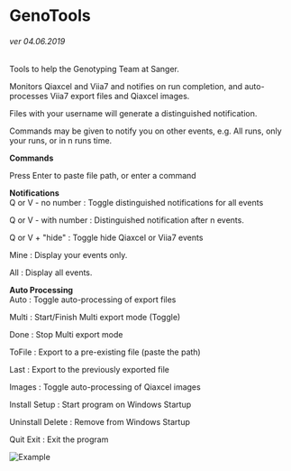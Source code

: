 # GenoTools
###### ver 04.06.2019

Tools to help the Genotyping Team at Sanger.

Monitors Qiaxcel and Viia7 and notifies on run completion, and auto-processes Viia7 export files and Qiaxcel images.

Files with your username will generate a distinguished notification.

Commands may be given to notify you on other events, e.g. All runs, only your runs, or in n runs time.

**Commands**                 

Press Enter to paste file path, or enter a command

**Notifications**                
Q or V - no number    : Toggle distinguished notifications for all events

Q or V - with number  : Distinguished notification after n events.

Q or V + "hide"           : Toggle hide Qiaxcel or Viia7 events 

Mine                           : Display your events only.

All                               : Display all events.

**Auto Processing**               
Auto                 : Toggle auto-processing of export files

Multi                : Start/Finish Multi export mode (Toggle)

Done                 : Stop Multi export mode

ToFile               : Export to a pre-existing file (paste the path)

Last                 : Export to the previously exported file

Images               : Toggle auto-processing of Qiaxcel images

Install      Setup   : Start program on Windows Startup

Uninstall    Delete  : Remove from Windows Startup

Quit         Exit    : Exit the program


![Example](https://i.imgur.com/YVjH17U.png)
